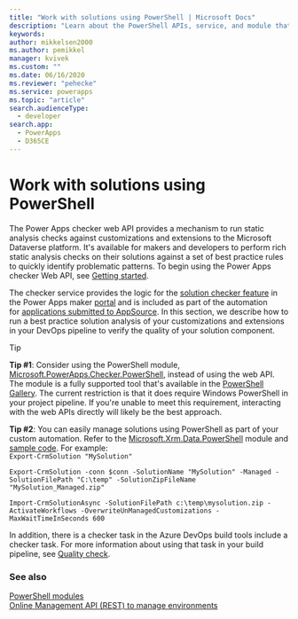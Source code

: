```yaml
---
title: "Work with solutions using PowerShell | Microsoft Docs"
description: "Learn about the PowerShell APIs, service, and module that are available to analyze solutions against a set of best practice rules."
keywords: 
author: mikkelsen2000
ms.author: pemikkel
manager: kvivek
ms.custom: ""
ms.date: 06/16/2020
ms.reviewer: "pehecke"
ms.service: powerapps
ms.topic: "article"
search.audienceType: 
  - developer
search.app: 
  - PowerApps
  - D365CE
---
```


# Work with solutions using PowerShell
The Power Apps checker web API provides a mechanism to run static analysis
checks against customizations and extensions to the Microsoft Dataverse
platform. It's available for makers and developers to perform rich static
analysis checks on their solutions against a set of best practice rules to
quickly identify problematic patterns. To begin using the Power Apps checker Web
API, see [Getting started](/checker-api/overview#getting-started).

The checker service provides the logic for the [solution checker feature](/powerapps/maker/common-data-service/use-powerapps-checker) in the Power Apps maker [portal](https://make.powerapps.com/) and is included as part of the automation for [applications submitted to AppSource](/powerapps/developer/common-data-service/publish-app-appsource). In this section, we describe how to run a best practice solution analysis of your customizations and extensions in your DevOps pipeline to verify the quality of your solution component.

> [!TIP]
> **Tip #1**: Consider using the PowerShell module,
> [Microsoft.PowerApps.Checker.PowerShell](https://www.powershellgallery.com/packages/Microsoft.PowerApps.Checker.PowerShell), instead of using the web API. The
> module is a fully supported tool that's available in the
> [PowerShell Gallery](https://www.powershellgallery.com/). The current restriction is
> that it does require Windows PowerShell in your project pipeline. If you're
> unable to meet this requirement, interacting with the web APIs directly
> will likely be the best approach.<p/>
> **Tip #2**: You can easily manage solutions using PowerShell as part of your custom automation. Refer to the [Microsoft.Xrm.Data.PowerShell](https://github.com/seanmcne/Microsoft.Xrm.Data.PowerShell) module and [sample code](https://github.com/seanmcne/Microsoft.Xrm.Data.PowerShell.Samples/tree/master/Solutions). For example:<br/>
> `Export-CrmSolution "MySolution"`<p/>
> `Export-CrmSolution -conn $conn -SolutionName "MySolution" -Managed -SolutionFilePath "C:\temp" -SolutionZipFileName "MySolution_Managed.zip"`<p/>
> `Import-CrmSolutionAsync -SolutionFilePath c:\temp\mysolution.zip -ActivateWorkflows -OverwriteUnManagedCustomizations -MaxWaitTimeInSeconds 600`

In addition, there is a checker task in the Azure DevOps build tools include a checker task. For more information about using that task in your build pipeline, see [Quality check](devops-build-tool-tasks.md#quality-check).

### See also
[PowerShell modules](tools-apps-used-alm.md#powershell-modules)  
[Online Management API (REST) to manage environments](online-management-api.md)
